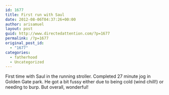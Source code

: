 ```yaml
---
id: 1677
title: First run with Saul
date: 2012-08-06T04:37:26+00:00
author: arisamuel
layout: post
guid: http://www.directedattention.com/?p=1677
permalink: /?p=1677
original_post_id:
  - "1677"
categories:
  - fatherhood
  - Uncategorized
---
```

First time with Saul in the running stroller. Completed 27 minute jog in Golden Gate park. He got a bit fussy either due to being cold (wind chill!) or needing to burp. But overall, wonderful!

[<img class="alignleft size-medium wp-image-1680" title="Ari with Saul in Golden Gate Park" src="https://i0.wp.com/www.samuelakerstein.com/wp-content/uploads/2012/08/photo-2-225x300.jpg?fit=225%2C300" alt="" srcset="https://i2.wp.com/www.samuelakerstein.com/wp-content/uploads/2012/08/photo-2.jpg?w=240 240w, https://i2.wp.com/www.samuelakerstein.com/wp-content/uploads/2012/08/photo-2.jpg?resize=225%2C300 225w" sizes="(max-width: 225px) 85vw, 225px" data-recalc-dims="1" />](https://i2.wp.com/www.samuelakerstein.com/wp-content/uploads/2012/08/photo-2.jpg)